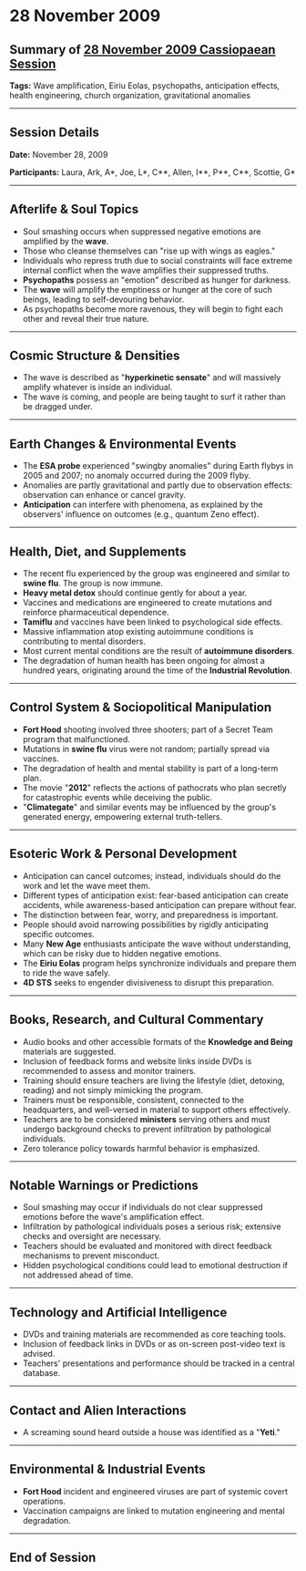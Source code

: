 # 28 November 2009

## Summary of [28 November 2009 Cassiopaean Session](https://cassiopaea.org/forum/threads/session-28-november-2009.14944/)

**Tags:** Wave amplification, Eiriu Eolas, psychopaths, anticipation effects, health engineering, church organization, gravitational anomalies

---

## Session Details

**Date:** November 28, 2009

**Participants:** Laura, Ark, A*, Joe, L*, C**, Allen, I**, P**, C**, Scottie, G*

---

## Afterlife & Soul Topics

- Soul smashing occurs when suppressed negative emotions are amplified by the **wave**.
- Those who cleanse themselves can "rise up with wings as eagles."
- Individuals who repress truth due to social constraints will face extreme internal conflict when the wave amplifies their suppressed truths.
- **Psychopaths** possess an "emotion" described as hunger for darkness.
- The **wave** will amplify the emptiness or hunger at the core of such beings, leading to self-devouring behavior.
- As psychopaths become more ravenous, they will begin to fight each other and reveal their true nature.

---

## Cosmic Structure & Densities

- The wave is described as "**hyperkinetic sensate**" and will massively amplify whatever is inside an individual.
- The wave is coming, and people are being taught to surf it rather than be dragged under.

---

## Earth Changes & Environmental Events

- The **ESA probe** experienced "swingby anomalies" during Earth flybys in 2005 and 2007; no anomaly occurred during the 2009 flyby.
- Anomalies are partly gravitational and partly due to observation effects: observation can enhance or cancel gravity.
- **Anticipation** can interfere with phenomena, as explained by the observers' influence on outcomes (e.g., quantum Zeno effect).

---

## Health, Diet, and Supplements

- The recent flu experienced by the group was engineered and similar to **swine flu**. The group is now immune.
- **Heavy metal detox** should continue gently for about a year.
- Vaccines and medications are engineered to create mutations and reinforce pharmaceutical dependence.
- **Tamiflu** and vaccines have been linked to psychological side effects.
- Massive inflammation atop existing autoimmune conditions is contributing to mental disorders.
- Most current mental conditions are the result of **autoimmune disorders**.
- The degradation of human health has been ongoing for almost a hundred years, originating around the time of the **Industrial Revolution**.

---

## Control System & Sociopolitical Manipulation

- **Fort Hood** shooting involved three shooters; part of a Secret Team program that malfunctioned.
- Mutations in **swine flu** virus were not random; partially spread via vaccines.
- The degradation of health and mental stability is part of a long-term plan.
- The movie "**2012**" reflects the actions of pathocrats who plan secretly for catastrophic events while deceiving the public.
- "**Climategate**" and similar events may be influenced by the group's generated energy, empowering external truth-tellers.

---

## Esoteric Work & Personal Development

- Anticipation can cancel outcomes; instead, individuals should do the work and let the wave meet them.
- Different types of anticipation exist: fear-based anticipation can create accidents, while awareness-based anticipation can prepare without fear.
- The distinction between fear, worry, and preparedness is important.
- People should avoid narrowing possibilities by rigidly anticipating specific outcomes.
- Many **New Age** enthusiasts anticipate the wave without understanding, which can be risky due to hidden negative emotions.
- The **Eiriu Eolas** program helps synchronize individuals and prepare them to ride the wave safely.
- **4D STS** seeks to engender divisiveness to disrupt this preparation.

---

## Books, Research, and Cultural Commentary

- Audio books and other accessible formats of the **Knowledge and Being** materials are suggested.
- Inclusion of feedback forms and website links inside DVDs is recommended to assess and monitor trainers.
- Training should ensure teachers are living the lifestyle (diet, detoxing, reading) and not simply mimicking the program.
- Trainers must be responsible, consistent, connected to the headquarters, and well-versed in material to support others effectively.
- Teachers are to be considered **ministers** serving others and must undergo background checks to prevent infiltration by pathological individuals.
- Zero tolerance policy towards harmful behavior is emphasized.

---

## Notable Warnings or Predictions

- Soul smashing may occur if individuals do not clear suppressed emotions before the wave's amplification effect.
- Infiltration by pathological individuals poses a serious risk; extensive checks and oversight are necessary.
- Teachers should be evaluated and monitored with direct feedback mechanisms to prevent misconduct.
- Hidden psychological conditions could lead to emotional destruction if not addressed ahead of time.

---

## Technology and Artificial Intelligence

- DVDs and training materials are recommended as core teaching tools.
- Inclusion of feedback links in DVDs or as on-screen post-video text is advised.
- Teachers' presentations and performance should be tracked in a central database.

---

## Contact and Alien Interactions

- A screaming sound heard outside a house was identified as a "**Yeti**."

---

## Environmental & Industrial Events

- **Fort Hood** incident and engineered viruses are part of systemic covert operations.
- Vaccination campaigns are linked to mutation engineering and mental degradation.

---

## End of Session